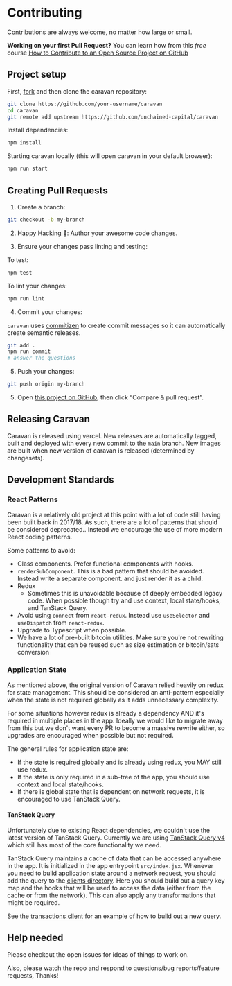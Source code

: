 # Contributing

Contributions are always welcome, no matter how large or small.

**Working on your first Pull Request?** You can learn how from this _free_ course [How to Contribute to an Open Source Project on GitHub](https://egghead.io/courses/how-to-contribute-to-an-open-source-project-on-github)

## Project setup

First, [fork](https://guides.github.com/activities/forking) and then clone the caravan repository:

```sh
git clone https://github.com/your-username/caravan
cd caravan
git remote add upstream https://github.com/unchained-capital/caravan
```

Install dependencies:

```sh
npm install
```

Starting caravan locally (this will open caravan in your default browser):

```sh
npm run start
```

## Creating Pull Requests

1. Create a branch:

```sh
git checkout -b my-branch
```

2. Happy Hacking 🎉: Author your awesome code changes.

3. Ensure your changes pass linting and testing:

To test:

```sh
npm test
```

To lint your changes:

```sh
npm run lint
```

4. Commit your changes:

`caravan` uses [commitizen](https://github.com/commitizen/cz-cli) to create commit messages so it can automatically create semantic releases.

```sh
git add .
npm run commit
# answer the questions
```

5. Push your changes:

```sh
git push origin my-branch
```

5. Open [this project on GitHub](https://github.com/unchained-capital/caravan), then click “Compare & pull request”.

## Releasing Caravan

Caravan is released using vercel. New releases are automatically tagged, built and deployed with every new
commit to the `main` branch. New images are built when new version of caravan is released (determined
by changesets).

## Development Standards

### React Patterns

Caravan is a relatively old project at this point with a lot of code still having been built back in 2017/18.
As such, there are a lot of patterns that should be considered deprecated.. Instead we encourage the use of
more modern React coding patterns.

Some patterns to avoid:

- Class components. Prefer functional components with hooks.
- `renderSubComponent`. This is a bad pattern that should be avoided. Instead write a separate component. and just render it as a child.
- Redux
  - Sometimes this is unavoidable because of deeply embedded legacy code. When possible though
    try and use context, local state/hooks, and TanStack Query.
- Avoid using `connect` from `react-redux`. Instead use `useSelector` and `useDispatch` from `react-redux`.
- Upgrade to Typescript when possible.
- We have a lot of pre-built bitcoin utilities. Make sure you're not rewriting functionality that can be reused such as size estimation or bitcoin/sats conversion

### Application State

As mentioned above, the original version of Caravan relied heavily on redux for state management.
This should be considered an anti-pattern especially when the state is not required globally as
it adds unnecessary complexity.

For some situations however redux is already a dependency AND it's required in multiple places in the
app. Ideally we would like to migrate away from this but we don't want every PR to become a massive
rewrite either, so upgrades are encouraged when possible but not required.

The general rules for application state are:

- If the state is required globally and is already using redux, you MAY still use redux.
- If the state is only required in a sub-tree of the app, you should use context and local state/hooks.
- If there is global state that is dependent on network requests, it is encouraged to use TanStack Query.

#### TanStack Query

Unfortunately due to existing React dependencies, we couldn't use the latest version of TanStack Query.
Currently we are using [TanStack Query v4](https://tanstack.com/query/v4) which still has most of the
core functionality we need.

TanStack Query maintains a cache of data that can be accessed anywhere in the app. It is initialized
in the app entrypoint `src/index.jsx`. Whenever you need to build application state around
a network request, you should add the query to the [clients directory](./src/clients).
Here you should build out a query key map and the hooks that will be used to access the data
(either from the cache or from the network). This can also apply any transformations that might be required.

See the [transactions client](./src/clients/transactions.ts) for an example of how to build out a new query.

## Help needed

Please checkout the open issues for ideas of things to work on.

Also, please watch the repo and respond to questions/bug reports/feature requests, Thanks!
